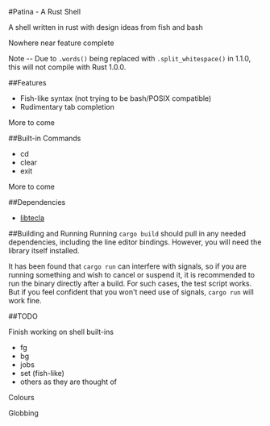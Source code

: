 #Patina - A Rust Shell

A shell written in rust with design ideas from fish and bash

Nowhere near feature complete

Note -- Due to `.words()` being replaced with `.split_whitespace()` in 1.1.0, this will not compile with Rust 1.0.0.

##Features

- Fish-like syntax (not trying to be bash/POSIX compatible)
- Rudimentary tab completion

More to come

##Built-in Commands

- cd
- clear
- exit

More to come

##Dependencies

- [libtecla](http://www.astro.caltech.edu/~mcs/tecla)

##Building and Running
Running `cargo build` should pull in any needed dependencies, including the line editor bindings. However, you will need the library itself installed.

It has been found that `cargo run` can interfere with signals, so if you are running something and wish to cancel or suspend it, it is recommended to run the binary directly after a build. For such cases, the test script works. But if you feel confident that you won't need use of signals, `cargo run` will work fine.

##TODO

Finish working on shell built-ins
- fg
- bg
- jobs
- set (fish-like)
- others as they are thought of

Colours

Globbing
